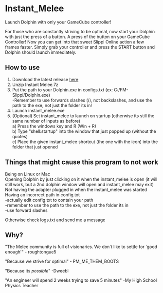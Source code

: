 # Instant_Melee
Launch Dolphin with only your GameCube controller!

For those who are constantly striving to be optimal, now start your Dolphin with just the press of a button. A press of the button on your GameCube Controller! Now you can get into that sweet Slippi Online action a few frames faster. Simply grab your controller and press the START button and Dolphin should launch immediately.

## How to use

1. Download the latest release [here](https://github.com/RucksP/Instant_Melee/releases/download/v0.9/Instant.Melee.7z) 
2. Unzip Instant Melee.7z
3. Put the path to your Dolphin.exe in configs.txt (ex: C:/FM-Slippi/Dolphin.exe)\
   -Remember to use forwards slashes (/), not backslashes, and use the path to the exe, not just the folder its in!
4. Launch instant_melee.exe
5. (Optional) Set instant_melee to launch on startup (otherwise its still the same number of inputs as before)\
    a) Press the windows key and R (Win + R)\
    b) Type "shell:startup" into the window that just popped up (without the quotes)\
    c) Place the given instant_melee shortcut (the one with the icon) into the folder that just opened

## Things that might cause this program to not work

Being on Linux or Mac\
Opening Dolphin by just clicking on it when the instant_melee is open (it will still work, but a 2nd dolphin window will open and instant_melee may exit)\
Not having the adapter plugged in when the instant_melee was started\
Having an incorrect path in config.txt\
  -actually edit config.txt to contain your path \
  -remember to use the path to the exe, not just the folder its in\
  -use forward slashes
  
Otherwise check logs.txt and send me a message

## Why?

"The Melee community is full of visionaries. We don't like to settle for 'good enough'" - roughtongue5

"Because we strive for optimal" - PM_ME_THEM_BOOTS

"Because its *possible*" -Dweebl

"An engineer will spend 2 weeks trying to save 5 minutes" -My High School Physics Teacher
